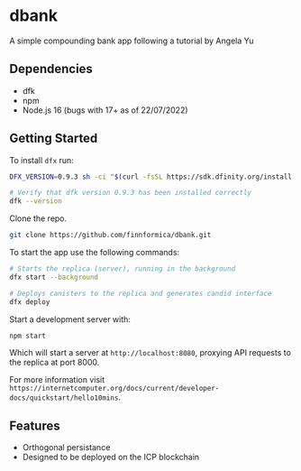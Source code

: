 # dbank

A simple compounding bank app following a tutorial by Angela Yu

## Dependencies

- dfk
- npm
- Node.js 16 (bugs with 17+ as of 22/07/2022)


## Getting Started

To install `dfx` run: 

```bash
DFX_VERSION=0.9.3 sh -ci "$(curl -fsSL https://sdk.dfinity.org/install.sh)"

# Verify that dfk version 0.9.3 has been installed correctly
dfk --version
```

Clone the repo. 

```bash
git clone https://github.com/finnformica/dbank.git
```

To start the app use the following commands:

```bash
# Starts the replica (server), running in the background
dfx start --background

# Deploys canisters to the replica and generates candid interface
dfx deploy
```
Start a development server with:

```bash
npm start
```

Which will start a server at `http://localhost:8080`, proxying API requests to the replica at port 8000.

For more information visit `https://internetcomputer.org/docs/current/developer-docs/quickstart/hello10mins`.

## Features

- Orthogonal persistance
- Designed to be deployed on the ICP blockchain
